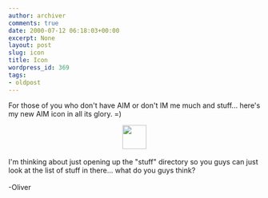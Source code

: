 ```yaml
---
author: archiver
comments: true
date: 2000-07-12 06:18:03+00:00
excerpt: None
layout: post
slug: icon
title: Icon
wordpress_id: 369
tags:
- oldpost
---
```


For those of you who don't have AIM or don't IM me much and stuff... here's my new AIM icon in all its glory. =)<br /><center><img src="http://www.oliverweb.com/stuff/icon.gif" width="48" height="48"></center><br />I'm thinking about just opening up the "stuff" directory so you guys can just look at the list of stuff in there... what do you guys think?<br /><br />-Oliver
